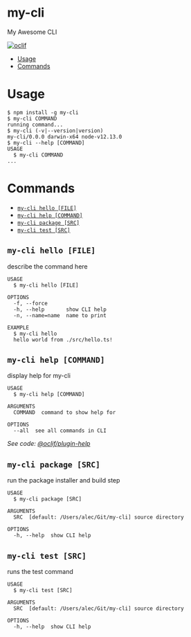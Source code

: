 my-cli
======

My Awesome CLI

[![oclif](https://img.shields.io/badge/cli-oclif-brightgreen.svg)](https://oclif.io)

<!-- toc -->
* [Usage](#usage)
* [Commands](#commands)
<!-- tocstop -->
# Usage
<!-- usage -->
```sh-session
$ npm install -g my-cli
$ my-cli COMMAND
running command...
$ my-cli (-v|--version|version)
my-cli/0.0.0 darwin-x64 node-v12.13.0
$ my-cli --help [COMMAND]
USAGE
  $ my-cli COMMAND
...
```
<!-- usagestop -->
# Commands
<!-- commands -->
* [`my-cli hello [FILE]`](#my-cli-hello-file)
* [`my-cli help [COMMAND]`](#my-cli-help-command)
* [`my-cli package [SRC]`](#my-cli-package-src)
* [`my-cli test [SRC]`](#my-cli-test-src)

## `my-cli hello [FILE]`

describe the command here

```
USAGE
  $ my-cli hello [FILE]

OPTIONS
  -f, --force
  -h, --help       show CLI help
  -n, --name=name  name to print

EXAMPLE
  $ my-cli hello
  hello world from ./src/hello.ts!
```

## `my-cli help [COMMAND]`

display help for my-cli

```
USAGE
  $ my-cli help [COMMAND]

ARGUMENTS
  COMMAND  command to show help for

OPTIONS
  --all  see all commands in CLI
```

_See code: [@oclif/plugin-help](https://github.com/oclif/plugin-help/blob/v2.2.3/src/commands/help.ts)_

## `my-cli package [SRC]`

run the package installer and build step

```
USAGE
  $ my-cli package [SRC]

ARGUMENTS
  SRC  [default: /Users/alec/Git/my-cli] source directory

OPTIONS
  -h, --help  show CLI help
```

## `my-cli test [SRC]`

runs the test command

```
USAGE
  $ my-cli test [SRC]

ARGUMENTS
  SRC  [default: /Users/alec/Git/my-cli] source directory

OPTIONS
  -h, --help  show CLI help
```
<!-- commandsstop -->
